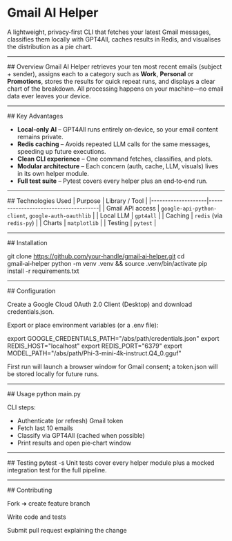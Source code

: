# Gmail AI Helper

A lightweight, privacy‑first CLI that fetches your latest Gmail messages, classifies them locally with GPT4All, caches results in Redis, and visualises the distribution as a pie chart.

---

## Overview
Gmail AI Helper retrieves your ten most recent emails (subject + sender), assigns each to a category such as **Work**, **Personal** or **Promotions**, stores the results for quick repeat runs, and displays a clear chart of the breakdown. All processing happens on your machine—no email data ever leaves your device.

---

## Key Advantages
- **Local‑only AI** – GPT4All runs entirely on‑device, so your email content remains private.  
- **Redis caching** – Avoids repeated LLM calls for the same messages, speeding up future executions.  
- **Clean CLI experience** – One command fetches, classifies, and plots.  
- **Modular architecture** – Each concern (auth, cache, LLM, visuals) lives in its own helper module.  
- **Full test suite** – Pytest covers every helper plus an end‑to‑end run.

---

## Technologies Used
| Purpose            | Library / Tool                       |
|--------------------|--------------------------------------|
| Gmail API access   | `google-api-python-client`, `google-auth-oauthlib` |
| Local LLM          | `gpt4all`                            |
| Caching            | `redis` (via `redis-py`)             |
| Charts             | `matplotlib`                         |
| Testing            | `pytest`                             |

---

## Installation

git clone https://github.com/your‑handle/gmail‑ai‑helper.git
cd gmail‑ai‑helper
python -m venv .venv && source .venv/bin/activate
pip install -r requirements.txt

---

## Configuration

Create a Google Cloud OAuth 2.0 Client (Desktop) and download credentials.json.

Export or place environment variables (or a .env file):

export GOOGLE_CREDENTIALS_PATH="/abs/path/credentials.json"
export REDIS_HOST="localhost"
export REDIS_PORT="6379"
export MODEL_PATH="/abs/path/Phi-3-mini-4k-instruct.Q4_0.gguf"

First run will launch a browser window for Gmail consent; a token.json will be stored locally for future runs.

---

## Usage
python main.py

CLI steps:

- Authenticate (or refresh) Gmail token
- Fetch last 10 emails 
- Classify via GPT4All (cached when possible) 
- Print results and open pie‑chart window

---

## Testing
pytest -s
Unit tests cover every helper module plus a mocked integration test for the full pipeline.

---

## Contributing

Fork ➜ create feature branch

Write code and tests

Submit pull request explaining the change